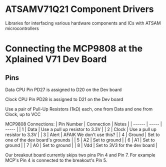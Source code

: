 # ATSAMV71Q21 Component Drivers

Libraries for interfacing various hardware components and ICs with ATSAM microcontrollers

# Connecting the MCP9808 at the Xplained V71 Dev Board

## Pins 

Data CPU Pin PD27 is assigned to D20 on the Dev board

Clock CPU Pin PD28 is assigned to D21 on the Dev board

Use a pair of Pull-Up Resistors (1kΩ) each, one from Data and one from Clock, up to VCC

MCP9808 Connections:
| Pin Number | Connection | Notes |
| ------ | ----- | ----- |
| 1 | Data | Use a pull up resistor to 3.3V |
| 2 | Clock | Use a pull up resistor to 3.3V |
| 3 | Alert | AFAIK We don't use this? |
| 4 | Ground | Set to one of the dev board's grounds |
| 5 | A2 | Set to ground |
| 6 | A1 | Set to ground |
| 7 | A0 | Set to ground |
| 8 | Vdd | Set to 3V3 for the dev board |

Our breakout board currently skips two pins Pin 4 and Pin 7. For example MCP's Pin 4 is connected to the breakout's Pin 5. 
